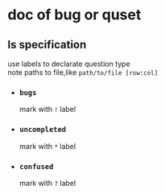 # doc of bug or quset

## ls specification

use labels to declarate question type  
note paths to file,like `path/to/file [row:col]`

-   ### `bugs`

    mark with `!` label

-   ### `uncompleted`

    mark with `*` label

-   ### `confused`

    mark with `?` label
